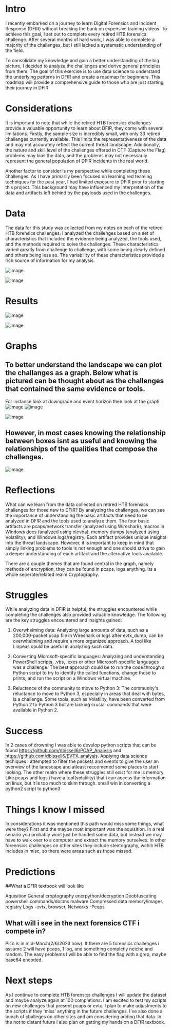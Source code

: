 # Intro
I recently embarked on a journey to learn Digital Forensics and Incident Response (DFIR) without breaking the bank on expensive training videos. To achieve this goal, I set out to complete every retired HTB forensics challenge. After several months of hard work, I was able to complete a majority of the challenges, but I still lacked a systematic understanding of the field.

To consolidate my knowledge and gain a better understanding of the big picture, I decided to analyze the challenges and derive general principles from them. The goal of this exercise is to use data science to understand the underlying patterns in DFIR and create a roadmap for beginners. This roadmap will provide a comprehensive guide to those who are just starting their journey in DFIR

# Considerations
It is important to note that while the retired HTB forensics challenges provide a valuable opportunity to learn about DFIR, they come with several limitations. Firstly, the sample size is incredibly small, with only 33 retired challenges currently available. This limits the representativeness of the data and may not accurately reflect the current threat landscape. Additionally, the nature and skill level of the challenges offered in CTF (Capture the Flag) problems may bias the data, and the problems may not necessarily represent the general population of DFIR incidents in the real world.

Another factor to consider is my perspective while completing these challenges. As I have primarily been focused on learning red teaming techniques for the past year, I had limited exposure to DFIR prior to starting this project. This background may have influenced my interpretation of the data and artifacts left behind by the payloads used in the challenges.

# Data
The data for this study was collected from my notes on each of the retired HTB forensics challenges. I analyzed the challenges based on a set of characteristics that included the evidence being analyzed, the tools used, and the methods required to solve the challenges. These characteristics varied greatly from challenge to challenge, with some being clearly defined and others being less so. The variability of these characteristics provided a rich source of information for my analysis.

![image](https://user-images.githubusercontent.com/50979196/217050487-c160139e-65dd-41b1-9b7f-db267915e914.png)

![image](https://user-images.githubusercontent.com/50979196/217050771-663b3181-fc33-4f78-b287-3220b88ee96a.png)

# Results

![image](https://user-images.githubusercontent.com/50979196/217050896-cbf15d8b-1a63-4bfc-8cf8-fe7aca189c59.png)

![image](https://user-images.githubusercontent.com/50979196/217050962-efa5363b-b70d-4761-b852-7494d6f52a91.png)

# Graphs
## To better understand the landscape we can plot the challanges as a graph. Below what is pictured can be thought about as the challenges that contained the same evidence or tools. 
For instance look at downgrade and event horizon then look at the graph.
![image](https://user-images.githubusercontent.com/50979196/217057213-452c3169-cbb5-4284-84db-7bb2b030eecf.png)
![image](https://user-images.githubusercontent.com/50979196/217057243-8381d897-4e68-42c4-a5dc-a0f96e11e62a.png)

![image](https://user-images.githubusercontent.com/50979196/217052142-6e8e7617-2120-46e6-83ce-14293021155f.png)

## However, in most cases knowing the relationship between boxes isnt as useful and knowing the relationships of the qualities that compose the challenges.
![image](https://user-images.githubusercontent.com/50979196/217053537-83ec1822-821e-4a85-8eef-de4c19326f4b.png)

# Reflections
What can we learn from the data collected on retired HTB forensics challenges for those new to DFIR? By analyzing the challenges, we can see the importance of understanding the basic artifacts that need to be analyzed in DFIR and the tools used to analyze them. The four basic artifacts are pcaps/network transfer (analyzed using Wireshark), macros in Windows docs (analyzed using olevba), memory dumps (analyzed using Volatility), and Windows logs/registry. Each artifact provides unique insights into the threat landscape. However, it is important to keep in mind that simply linking problems to tools is not enough and one should strive to gain a deeper understanding of each artifact and the alternative tools available.

There are a couple themes that are found central in the graph, namely methods of encryption, they can be found in pcaps, logs anything. Its a whole seperate/related realm Cryptography.

# Struggles
While analyzing data in DFIR is helpful, the struggles encountered while completing the challenges also provided valuable knowledge. The following are the key struggles encountered and insights gained:

1) Overwhelming data: Analyzing large amounts of data, such as a 200,000-packet pcap file in Wireshark or logs after evtx_dump, can be overwhelming and require a more organized approach. A tool like Linpeas could be useful in analyzing such data.

2)  Converting Microsoft-specific languages: Analyzing and understanding PowerShell scripts, .vbs, .exes or other Microsoft-specific languages was a challenge. The best approach could be to run the code through a Python script to try to identify the called functions, change those to prints, and run the script on a Windows virtual machine.

3) Reluctance of the community to move to Python 3: The community's reluctance to move to Python 3, especially in areas that deal with bytes, is a challenge. Some tools, such as Volatility, have been converted from Python 2 to Python 3 but are lacking crucial commands that were available in Python 2.

# Success
In 2 cases of drowning I was able to develop python scripts that can be found  https://github.com/dbissell6/PCAP_Analysis and https://github.com/dbissell6/EVTX_analysis. Applying data science techiques I attempted to filter the packets and events to give the user an overview of the landscape and atleast reccomened some places to start looking. The other realm where these struggles still exist for me is memory. Like pcaps and logs i have a tool(volatility) that i can access the information on linux, but it is too much to skim through.
small win in converting a python2 script to python3

# Things I know I missed

In considerations it was mentioned this path would miss some things, what were they? First and the maybe most important was the aquisition. In a real senario you probably wont just be handed some data, but instead we may have to walk over to a computer and extract the memory ourselves. In other foreensics challenges on other sites they include stentography, wchih HTB includes in misc, so there were areas such as those missed.

# Predictions

##What a DFIR textbook will look like

Aquisition
General croptography encrpython/decryption
  Deobfuscating powershell commands/docms malware
  Compressed data
memory/images
registry
Logs -evtx, browser, 
Networks -Pcaps


## What will i see in the next forensics CTF i compete in?
Pico is in mid-March(2/6/2023 now). If there are 5 forensics challenges i assume 2 will have pcaps, 1 log, and something completly neiche and random.
The easy problems I will be able to find the flag with a grep, maybe base64 encoded. 

# Next steps

As I continue to complete HTB forensics challenges I will update the dataset and maybe analyze again at 100 completions. I am excited to test my scripts on new challenges that present pcaps or evtx. I plan to make adjustments to the scripts if they 'miss' anything in the future challenges. I've also done a bunch of challeges on other sites and am considering adding that data.
In the not to distant future I also plan on getting my hands on a DFIR textbook.
